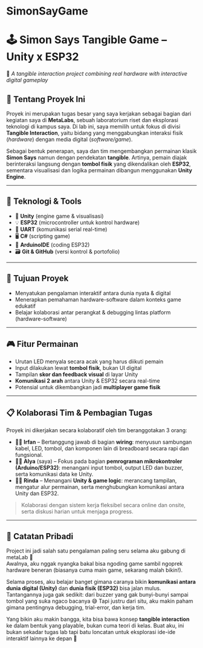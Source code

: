 # SimonSayGame
# 🕹️ Simon Says Tangible Game – Unity x ESP32

🌟 *A tangible interaction project combining real hardware with interactive digital gameplay*

## 🧠 Tentang Proyek Ini

Proyek ini merupakan tugas besar yang saya kerjakan sebagai bagian dari kegiatan saya di **MetaLabs**, sebuah laboratorium riset dan eksplorasi teknologi di kampus saya. Di lab ini, saya memilih untuk fokus di divisi **Tangible Interaction**, yaitu bidang yang menggabungkan interaksi fisik (*hardware*) dengan media digital (*software/game*).

Sebagai bentuk penerapan, saya dan tim mengembangkan permainan klasik **Simon Says** namun dengan pendekatan **tangible**. Artinya, pemain diajak berinteraksi langsung dengan **tombol fisik** yang dikendalikan oleh **ESP32**, sementara visualisasi dan logika permainan dibangun menggunakan **Unity Engine**.

---

## 🔧 Teknologi & Tools

- 🧠 **Unity** (engine game & visualisasi)
- 💡 **ESP32** (microcontroller untuk kontrol hardware)
- 💬 **UART** (komunikasi serial real-time)
- 🖥️ **C#** (scripting game)
- 🔌 **ArduinoIDE** (coding ESP32)
- 🗃️ **Git & GitHub** (versi kontrol & portofolio)

---

## 🎯 Tujuan Proyek

- Menyatukan pengalaman interaktif antara dunia nyata & digital  
- Menerapkan pemahaman hardware-software dalam konteks game edukatif  
- Belajar kolaborasi antar perangkat & debugging lintas platform (hardware-software)

---

## 🎮 Fitur Permainan

- Urutan LED menyala secara acak yang harus diikuti pemain  
- Input dilakukan lewat **tombol fisik**, bukan UI digital  
- Tampilan **skor dan feedback visual** di layar Unity  
- **Komunikasi 2 arah** antara Unity & ESP32 secara real-time  
- Potensial untuk dikembangkan jadi **multiplayer game fisik**

---

## 📋 Kolaborasi Tim & Pembagian Tugas

Proyek ini dikerjakan secara kolaboratif oleh tim beranggotakan 3 orang:

- 👨‍🔧 **Irfan** – Bertanggung jawab di bagian **wiring**: menyusun sambungan kabel, LED, tombol, dan komponen lain di breadboard secara rapi dan fungsional.
- 👩‍💻 **Alya** (saya) – Fokus pada bagian **pemrograman mikrokontroler (Arduino/ESP32)**: menangani input tombol, output LED dan buzzer, serta komunikasi data ke Unity.
- 👩‍🎨 **Rinda** – Menangani **Unity & game logic**: merancang tampilan, mengatur alur permainan, serta menghubungkan komunikasi antara Unity dan ESP32.

> Kolaborasi dengan sistem kerja fleksibel secara online dan onsite, serta diskusi harian untuk menjaga progress.

---

## 💬 Catatan Pribadi

Project ini jadi salah satu pengalaman paling seru selama aku gabung di metaLab 🎉  
Awalnya, aku nggak nyangka bakal bisa ngoding game sambil ngoprek hardware beneran (biasanya cuma main game, sekarang malah bikin!).

Selama proses, aku belajar banget gimana caranya bikin **komunikasi antara dunia digital (Unity)** dan **dunia fisik (ESP32)** bisa jalan mulus. Tantangannya juga gak sedikit: dari buzzer yang gak bunyi-bunyi sampai tombol yang suka ngaco bacanya 😅 Tapi justru dari situ, aku makin paham gimana pentingnya debugging, trial-error, dan kerja tim.

Yang bikin aku makin bangga, kita bisa bawa konsep **tangible interaction** ke dalam bentuk yang playable, bukan cuma teori di kelas. Buat aku, ini bukan sekadar tugas lab tapi batu loncatan untuk eksplorasi ide-ide interaktif lainnya ke depan 🚀
